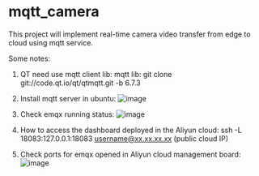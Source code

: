 # mqtt_camera
This project will implement real-time camera video transfer from edge to cloud using mqtt service.

Some notes:
1. QT need use mqtt client lib:
mqtt lib: git clone git://code.qt.io/qt/qtmqtt.git -b 6.7.3

2. Install mqtt server in ubuntu:
![image](https://github.com/user-attachments/assets/49c11a64-3f78-4100-be23-8291549a7a81)

3. Check emqx running status:
![image](https://github.com/user-attachments/assets/e3bd3faa-bce4-4cff-bd31-e59cce8fce35)

4. How to access the dashboard deployed in the Aliyun cloud:
   ssh -L 18083:127.0.0.1:18083 username@xx.xx.xx.xx (public cloud IP)

5. Check ports for emqx opened in Aliyun cloud management board:
![image](https://github.com/user-attachments/assets/bf7b1c08-1b2b-4248-8809-49fd57ef1fcb)

